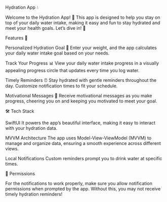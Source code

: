 
Hydration App 💧

Welcome to the Hydration App! 🌊 This app is designed to help you stay on top of your daily water intake, making it easy and fun to stay hydrated and meet your health goals. Let’s dive in! 🚰

Features 📱

Personalized Hydration Goal 🎯
Enter your weight, and the app calculates your daily water intake goal based on your needs.

Track Your Progress 📊
View your daily water intake progress in a visually appealing progress circle that updates every time you log water.

Timely Reminders ⏰
Stay hydrated with gentle reminders throughout the day. Customize notification times to fit your schedule.

Motivational Messages 💪
Receive motivational messages as you make progress, cheering you on and keeping you motivated to meet your goal.

🛠️ Tech Stack

SwiftUI	
It powers the app’s beautiful interface, making it easy to interact with your hydration data.

MVVM Architecture
The app uses Model-View-ViewModel (MVVM) to manage and organize data, ensuring a smooth experience across different views.

Local Notifications
Custom reminders prompt you to drink water at specific times.


🚨 Permissions

For the notifications to work properly, make sure you allow notification permissions when prompted by the app. Without this, you may not receive timely hydration reminders!
